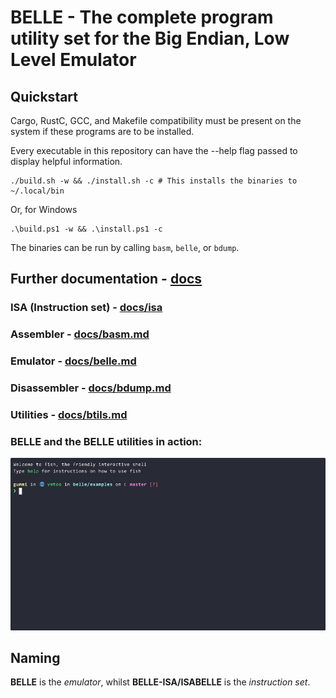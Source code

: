 # BELLE - The complete program utility set for the Big Endian, Low Level Emulator

## Quickstart

Cargo, RustC, GCC, and Makefile compatibility must be present on the system if these programs are to be installed.

Every executable in this repository can have the --help flag passed to display helpful information.


```
./build.sh -w && ./install.sh -c # This installs the binaries to ~/.local/bin
```

Or, for Windows

```pwsh
.\build.ps1 -w && .\install.ps1 -c
```

The binaries can be run by calling `basm`, `belle`, or `bdump`.

## Further documentation - [docs](https://github.com/BlueGummi/belle/tree/master/docs)

### ISA (Instruction set) - [docs/isa](https://github.com/BlueGummi/belle/tree/master/docs/isa)

### Assembler - [docs/basm.md](https://github.com/BlueGummi/belle/blob/master/docs/basm.md)

### Emulator - [docs/belle.md](https://github.com/BlueGummi/belle/blob/master/docs/belle.md)

### Disassembler - [docs/bdump.md](https://github.com/BlueGummi/belle/blob/master/docs/bdump.md)

### Utilities - [docs/btils.md](https://github.com/BlueGummi/belle/blob/master/docs/btils.md)

### BELLE and the BELLE utilities in action:
![BELLE Usage GIF](https://github.com/BlueGummi/belle/blob/master/media/belle-usage.gif)


## Naming

**BELLE** is the *emulator*, whilst **BELLE-ISA/ISABELLE** is the *instruction set*.
